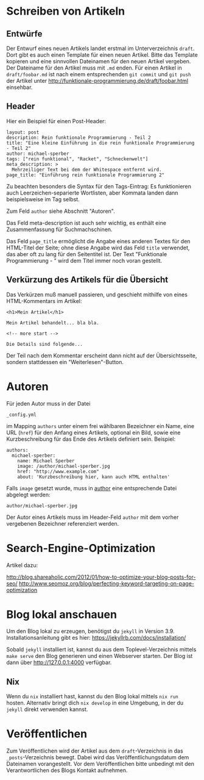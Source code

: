 # Schreiben von Artikeln

## Entwürfe

Der Entwurf eines neuen Artikels landet erstmal im Unterverzeichnis
`draft`. Dort gibt es auch einen Template für einen neuen Artikel. Bitte das
Template kopieren und eine sinnvollen Dateinamen für den neuen Artikel
vergeben. Der Dateiname für den Artikel muss mit `.md` enden. Für einen Artikel
in `draft/foobar.md` ist nach einem entsprechenden `git commit` und `git push`
der Artikel unter http://funktionale-programmierung.de/draft/foobar.html
einsehbar.

## Header

Hier ein Beispiel für einen Post-Header:

	layout: post
	description: Rein funktionale Programmierung - Teil 2
	title: "Eine kleine Einführung in die rein funktionale Programmierung - Teil 2"
	author: michael-sperber
	tags: ["rein funktional", "Racket", "Schneckenwelt"]
	meta_description: >
	  Mehrzeiliger Text bei dem der Whitespace entfernt wird.
	page_title: "Einführung rein funktionale Programmierung 2"

Zu beachten besonders die Syntax für den Tags-Eintrag: Es funktionieren auch
Leerzeichen-separierte Wortlisten, aber Kommata landen dann beispielsweise im
Tag selbst.

Zum Feld `author` siehe Abschnitt "Autoren".

Das Feld meta-description ist auch sehr wichtig, es enthält eine Zusammenfassung
für Suchmachschinen.

Das Feld `page_title` ermöglicht die Angabe eines anderen Textes für den
HTML-Titel der Seite; ohne diese Angabe wird das Feld `title` verwendet, das
aber oft zu lang für den Seitentitel ist. Der Text "Funktionale Programmierung -
" wird dem Titel immer noch voran gestellt.

## Verkürzung des Artikels für die Übersicht

Das Verkürzen muß manuell passieren, und geschieht mithilfe von eines
HTML-Kommentars im Artikel:

    <h1>Mein Artikel</h1>

    Mein Artikel behandelt... bla bla.

    <!-- more start -->

    Die Details sind folgende...

Der Teil nach dem Kommentar erscheint dann nicht auf der Übersichtsseite,
sondern stattdessen ein "Weiterlesen"-Button.

# Autoren

Für jeden Autor muss in der Datei

    _config.yml

im Mapping `authors` unter einem frei wählbaren Bezeichner ein Name,
eine URL (`href`) für den Anfang eines Artikels, optional ein Bild,
sowie eine Kurzbeschreibung für das Ende des Artikels definiert
sein. Beispiel:

    authors:
      michael-sperber:
        name: Michael Sperber
        image: /author/michael-sperber.jpg
        href: "http://www.example.com"
        about: 'Kurzbeschreibung hier, kann auch HTML enthalten'

Falls `image` gesetzt wurde, muss in [author](./author) eine
entsprechende Datei abgelegt werden:

    author/michael-sperber.jpg

Der Autor eines Artikels muss im Header-Feld `author` mit dem vorher
vergebenen Bezeichner referenziert werden.

# Search-Engine-Optimization

Artikel dazu:

http://blog.shareaholic.com/2012/01/how-to-optimize-your-blog-posts-for-seo/
http://www.seomoz.org/blog/perfecting-keyword-targeting-on-page-optimization

# Blog lokal anschauen

Um den Blog lokal zu erzeugen, benötigst du `jekyll` in Version
3.9. Installationsanleitung gibt es hier:
https://jekyllrb.com/docs/installation/

Sobald `jekyll` installiert ist, kannst du aus dem
Toplevel-Verzeichnis mittels `make serve` den Blog generieren und
einen Webserver starten. Der Blog ist dann über http://127.0.0.1:4000
verfügbar.

## Nix

Wenn du `nix` installiert hast, kannst du den Blog lokal mittels `nix
run` hosten.  Alternativ bringt dich `nix develop` in eine Umgebung,
in der du `jekyll` direkt verwenden kannst.

# Veröffentlichen

Zum Veröffentlichen wird der Artikel aus dem `draft`-Verzeichnis in
das `_posts`-Verzeichnis bewegt. Dabei wird das Veröffentlichungsdatum
dem Dateinamen vorangestellt. Vor dem Veröffentlichen bitte unbedingt
mit den Verantwortlichen des Blogs Kontakt aufnehmen.
